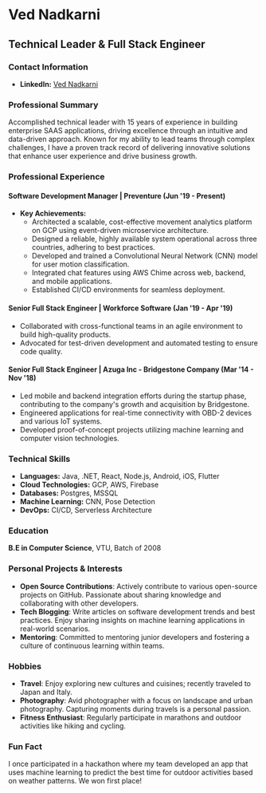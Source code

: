 # Ved Nadkarni
## Technical Leader & Full Stack Engineer

### Contact Information
- **LinkedIn:** [Ved Nadkarni](https://www.linkedin.com/in/ved-n-4b6042199/)

### Professional Summary
Accomplished technical leader with 15 years of experience in building enterprise SAAS applications, driving excellence through an intuitive and data-driven approach. Known for my ability to lead teams through complex challenges, I have a proven track record of delivering innovative solutions that enhance user experience and drive business growth.

### Professional Experience

#### Software Development Manager | Preventure (Jun '19 - Present)
- **Key Achievements:**
  - Architected a scalable, cost-effective movement analytics platform on GCP using event-driven microservice architecture.
  - Designed a reliable, highly available system operational across three countries, adhering to best practices.
  - Developed and trained a Convolutional Neural Network (CNN) model for user motion classification.
  - Integrated chat features using AWS Chime across web, backend, and mobile applications.
  - Established CI/CD environments for seamless deployment.

#### Senior Full Stack Engineer | Workforce Software (Jan '19 - Apr '19)
- Collaborated with cross-functional teams in an agile environment to build high-quality products.
- Advocated for test-driven development and automated testing to ensure code quality.

#### Senior Full Stack Engineer | Azuga Inc - Bridgestone Company (Mar '14 - Nov '18)
- Led mobile and backend integration efforts during the startup phase, contributing to the company's growth and acquisition by Bridgestone.
- Engineered applications for real-time connectivity with OBD-2 devices and various IoT systems.
- Developed proof-of-concept projects utilizing machine learning and computer vision technologies.

### Technical Skills
- **Languages:** Java, .NET, React, Node.js, Android, iOS, Flutter
- **Cloud Technologies:** GCP, AWS, Firebase
- **Databases:** Postgres, MSSQL
- **Machine Learning:** CNN, Pose Detection
- **DevOps:** CI/CD, Serverless Architecture

### Education
**B.E in Computer Science**, VTU, Batch of 2008

### Personal Projects & Interests
- **Open Source Contributions**: Actively contribute to various open-source projects on GitHub. Passionate about sharing knowledge and collaborating with other developers.
- **Tech Blogging**: Write articles on software development trends and best practices. Enjoy sharing insights on machine learning applications in real-world scenarios.
- **Mentoring**: Committed to mentoring junior developers and fostering a culture of continuous learning within teams.

### Hobbies
- **Travel**: Enjoy exploring new cultures and cuisines; recently traveled to Japan and Italy.
- **Photography**: Avid photographer with a focus on landscape and urban photography. Capturing moments during travels is a personal passion.
- **Fitness Enthusiast**: Regularly participate in marathons and outdoor activities like hiking and cycling.

### Fun Fact
I once participated in a hackathon where my team developed an app that uses machine learning to predict the best time for outdoor activities based on weather patterns. We won first place!
